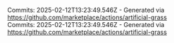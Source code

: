 Commits: 2025-02-12T13:23:49.546Z - Generated via https://github.com/marketplace/actions/artificial-grass
<br>
Commits: 2025-02-12T13:23:49.546Z - Generated via https://github.com/marketplace/actions/artificial-grass
<br>
